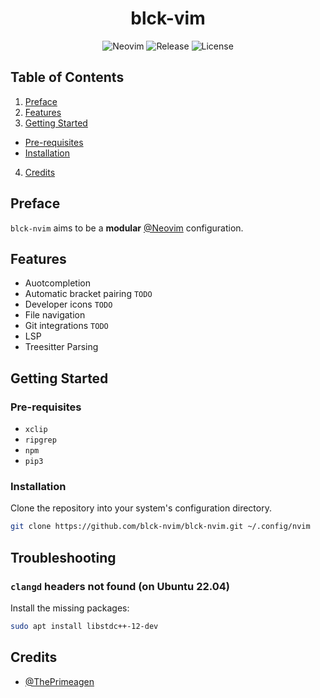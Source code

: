 <div align="center">

# blck-vim

![Neovim](https://img.shields.io/badge/Neovim-v0.8+-57A143?style=flat-square&logo=neovim)
![Release](https://img.shields.io/github/v/release/prgn-nvim/prgn-nvim?label=Release&style=flat-square)
![License](https://img.shields.io/badge/License-MIT-important?style=flat-square)

</div>

## Table of Contents

1. [Preface](#preface)
2. [Features](#features)
3. [Getting Started](#getting-started)
  - [Pre-requisites](#pre-requisites)
  - [Installation](#installation)
4. [Credits](#credits)

## Preface

`blck-nvim` aims to be a **modular** [@Neovim](https://github.com/neovim/neovim) configuration.

## Features

- Auotcompletion
- Automatic bracket pairing `TODO`
- Developer icons `TODO`
- File navigation
- Git integrations `TODO`
- LSP
- Treesitter Parsing

## Getting Started

### Pre-requisites

- `xclip`
- `ripgrep`
- `npm`
- `pip3`

### Installation

Clone the repository into your system's configuration directory.

```sh
git clone https://github.com/blck-nvim/blck-nvim.git ~/.config/nvim
```

## Troubleshooting

### `clangd` headers not found (on Ubuntu 22.04)

Install the missing packages:

```sh
sudo apt install libstdc++-12-dev
```

## Credits

- [@ThePrimeagen](https://github.com/ThePrimeagen/init.lua)
